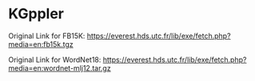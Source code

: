 # KGppler

Original Link for FB15K: https://everest.hds.utc.fr/lib/exe/fetch.php?media=en:fb15k.tgz

Original Link for WordNet18: https://everest.hds.utc.fr/lib/exe/fetch.php?media=en:wordnet-mlj12.tar.gz
